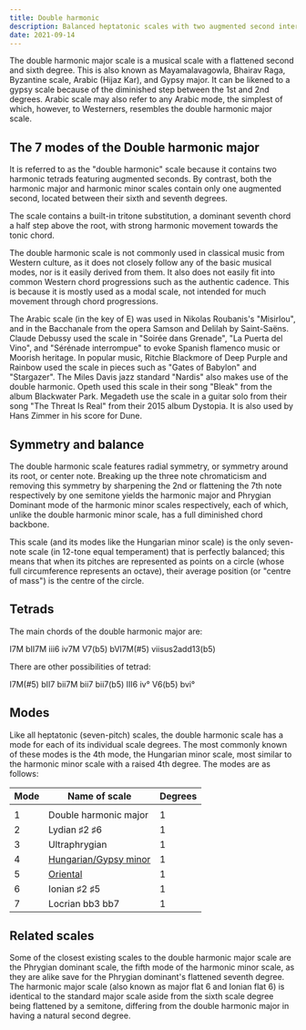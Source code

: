 ```yaml
---
title: Double harmonic
description: Balanced heptatonic scales with two augmented second intervals
date: 2021-09-14
---
```


The double harmonic major scale is a musical scale with a flattened second and sixth degree. This is also known as Mayamalavagowla, Bhairav Raga, Byzantine scale, Arabic (Hijaz Kar), and Gypsy major. It can be likened to a gypsy scale because of the diminished step between the 1st and 2nd degrees. Arabic scale may also refer to any Arabic mode, the simplest of which, however, to Westerners, resembles the double harmonic major scale.

## The 7 modes of the Double harmonic major

<script setup>
  import double from '#/db/scale/double.yaml'
</script>

<chroma-profile-collection :collection="double" />

<youtube-embed video="jiAo-ZA7Ijg" />

It is referred to as the "double harmonic" scale because it contains two harmonic tetrads featuring augmented seconds. By contrast, both the harmonic major and harmonic minor scales contain only one augmented second, located between their sixth and seventh degrees.

The scale contains a built-in tritone substitution, a dominant seventh chord a half step above the root, with strong harmonic movement towards the tonic chord.

The double harmonic scale is not commonly used in classical music from Western culture, as it does not closely follow any of the basic musical modes, nor is it easily derived from them. It also does not easily fit into common Western chord progressions such as the authentic cadence. This is because it is mostly used as a modal scale, not intended for much movement through chord progressions.

The Arabic scale (in the key of E) was used in Nikolas Roubanis's "Misirlou", and in the Bacchanale from the opera Samson and Delilah by Saint-Saëns. Claude Debussy used the scale in "Soirée dans Grenade", "La Puerta del Vino", and "Sérénade interrompue" to evoke Spanish flamenco music or Moorish heritage. In popular music, Ritchie Blackmore of Deep Purple and Rainbow used the scale in pieces such as "Gates of Babylon" and "Stargazer". The Miles Davis jazz standard "Nardis" also makes use of the double harmonic. Opeth used this scale in their song "Bleak" from the album Blackwater Park. Megadeth use the scale in a guitar solo from their song "The Threat Is Real" from their 2015 album Dystopia. It is also used by Hans Zimmer in his score for Dune.

<youtube-embed video="n7hSabSnCEg" />

## Symmetry and balance

The double harmonic scale features radial symmetry, or symmetry around its root, or center note. Breaking up the three note chromaticism and removing this symmetry by sharpening the 2nd or flattening the 7th note respectively by one semitone yields the harmonic major and Phrygian Dominant mode of the harmonic minor scales respectively, each of which, unlike the double harmonic minor scale, has a full diminished chord backbone.

This scale (and its modes like the Hungarian minor scale) is the only seven-note scale (in 12-tone equal temperament) that is perfectly balanced; this means that when its pitches are represented as points on a circle (whose full circumference represents an octave), their average position (or "centre of mass") is the centre of the circle.

<youtube-embed video="hNHAdf8XOik" />

## Tetrads

The main chords of the double harmonic major are:

I7M bII7M iii6 iv7M V7(b5) bVI7M(#5) viisus2add13(b5)

There are other possibilities of tetrad:

I7M(#5) bII7 bii7M bii7 bii7(b5) III6 iv° V6(b5) bvi°

## Modes

Like all heptatonic (seven-pitch) scales, the double harmonic scale has a mode for each of its individual scale degrees. The most commonly known of these modes is the 4th mode, the Hungarian minor scale, most similar to the harmonic minor scale with a raised 4th degree. The modes are as follows:

| Mode | Name of scale                                                                                                                                                                                                                                                                                                                                                                   | Degrees |
| ---- | ------------------------------------------------------------------------------------------------------------------------------------------------------------------------------------------------------------------------------------------------------------------------------------------------------------------------------------------------------------------------------- | ------- |
|  |
| 1    | Double harmonic major                                                                                                                                                                                                                                                                                                                                                           | 1       | ♭2 | 3 | 4 | 5 | ♭6 | 7 | 8 |
| 2    | Lydian ♯2 ♯6                                                                                                                                                                                                                                                                                                                                                                    | 1       | ♯2 | 3 | ♯4 | 5 | ♯6 | 7 | 8 |
| 3    | Ultraphrygian                                                                                                                                                                                                                                                                                                                                                                   | 1       | ♭2 | ♭3 | ♭4 | 5 | ♭6 | 7 | 8 |
| 4    | [Hungarian/Gypsy minor](https://en.wikipedia.org/wiki/Hungarian_minor_scale "Hungarian minor scale")                                                                                                                                                                                                                                                                            | 1       | 2 | ♭3 | ♯4 | 5 | ♭6 | 7 | 8 |
| 5    | [Oriental](https://en.wikipedia.org/w/index.php?title=Oriental_mode&action=edit&redlink=1 "Oriental mode (page does not exist)")                                                                                                                                                                                                                                                | 1       | ♭2 | 3 | 4 | ♭5 | 6 | ♭7 | 8 |
| 6    | Ionian ♯2 ♯5                                                                                                                                                                                                                                                                                                                                                                    | 1       | ♯2 | 3 | 4 | ♯5 | 6 | 7 | 8 |
| 7    | Locrian bb3 bb7 | 1       | ♭2 | bb3 | 4 | ♭5 | ♭6 | bb7 | 8 |

<youtube-embed video="LW6qGy3RtwY" />

## Related scales

Some of the closest existing scales to the double harmonic major scale are the Phrygian dominant scale, the fifth mode of the harmonic minor scale, as they are alike save for the Phrygian dominant's flattened seventh degree. The harmonic major scale (also known as major flat 6 and Ionian flat 6) is identical to the standard major scale aside from the sixth scale degree being flattened by a semitone, differing from the double harmonic major in having a natural second degree.
